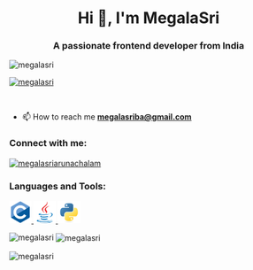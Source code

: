 <h1 align="center">Hi 👋, I'm MegalaSri</h1>
<h3 align="center">A passionate frontend developer from India</h3>

<p align="left"> <img src="https://komarev.com/ghpvc/?username=megalasri&label=Profile%20views&color=0e75b6&style=flat" alt="megalasri" /> </p>

<p align="left"> <a href="https://github.com/ryo-ma/github-profile-trophy"><img src="https://github-profile-trophy.vercel.app/?username=megalasri" alt="megalasri" /></a> </p>

<p align="left"> <a href="https://twitter.com/" target="blank"><img src="https://img.shields.io/twitter/follow/?logo=twitter&style=for-the-badge" alt="" /></a> </p>

- 📫 How to reach me **megalasriba@gmail.com**

<h3 align="left">Connect with me:</h3>
<p align="left">
<a href="https://instagram.com/megalasriarunachalam" target="blank"><img align="center" src="https://raw.githubusercontent.com/rahuldkjain/github-profile-readme-generator/master/src/images/icons/Social/instagram.svg" alt="megalasriarunachalam" height="30" width="40" /></a>
</p>

<h3 align="left">Languages and Tools:</h3>
<p align="left"> <a href="https://www.cprogramming.com/" target="_blank" rel="noreferrer"> <img src="https://raw.githubusercontent.com/devicons/devicon/master/icons/c/c-original.svg" alt="c" width="40" height="40"/> </a> <a href="https://www.java.com" target="_blank" rel="noreferrer"> <img src="https://raw.githubusercontent.com/devicons/devicon/master/icons/java/java-original.svg" alt="java" width="40" height="40"/> </a> <a href="https://www.python.org" target="_blank" rel="noreferrer"> <img src="https://raw.githubusercontent.com/devicons/devicon/master/icons/python/python-original.svg" alt="python" width="40" height="40"/> </a> </p>

<p><img align="left" src="https://github-readme-stats.vercel.app/api/top-langs?username=megalasri&show_icons=true&locale=en&layout=compact" alt="megalasri" /></p>

<p>&nbsp;<img align="center" src="https://github-readme-stats.vercel.app/api?username=megalasri&show_icons=true&locale=en" alt="megalasri" /></p>

<p><img align="center" src="https://github-readme-streak-stats.herokuapp.com/?user=megalasri&" alt="megalasri" /></p>

